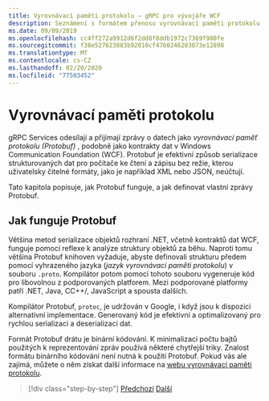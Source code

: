 ```yaml
---
title: Vyrovnávací paměti protokolu – gRPC pro vývojáře WCF
description: Seznámení s formátem přenosu vyrovnávací paměti protokolu používaného pro gRPC sítě.
ms.date: 09/09/2019
ms.openlocfilehash: cc4ff272a9912d6f2dd8f8ddb1972c7369f980fe
ms.sourcegitcommit: f38e527623883b92010cf4760246203073e12898
ms.translationtype: MT
ms.contentlocale: cs-CZ
ms.lasthandoff: 02/20/2020
ms.locfileid: "77503452"
---
```

# <a name="protocol-buffers"></a>Vyrovnávací paměti protokolu

gRPC Services odesílají a přijímají zprávy o datech jako *vyrovnávací paměť protokolu (Protobuf)* , podobně jako kontrakty dat v Windows Communication Foundation (WCF). Protobuf je efektivní způsob serializace strukturovaných dat pro počítače ke čtení a zápisu bez režie, kterou uživatelsky čitelné formáty, jako je například XML nebo JSON, neúčtují.

Tato kapitola popisuje, jak Protobuf funguje, a jak definovat vlastní zprávy Protobuf.

## <a name="how-protobuf-works"></a>Jak funguje Protobuf

Většina metod serializace objektů rozhraní .NET, včetně kontraktů dat WCF, funguje pomocí reflexe k analýze struktury objektů za běhu. Naproti tomu většina Protobuf knihoven vyžaduje, abyste definovali strukturu předem pomocí vyhrazeného jazyka (*jazyk vyrovnávací paměti protokolu*) v souboru `.proto`. Kompilátor potom pomocí tohoto souboru vygeneruje kód pro libovolnou z podporovaných platforem. Mezi podporované platformy patří .NET, Java, CC++/, JavaScript a spousta dalších. 

Kompilátor Protobuf, `protoc`, je udržován v Google, i když jsou k dispozici alternativní implementace. Generovaný kód je efektivní a optimalizovaný pro rychlou serializaci a deserializaci dat.

Formát Protobuf drátu je binární kódování. K minimalizaci počtu bajtů použitých k reprezentování zpráv používá některé chytřejší triky. Znalost formátu binárního kódování není nutná k použití Protobuf. Pokud vás ale zajímá, můžete o něm získat další informace na [webu vyrovnávací paměti protokolu](https://developers.google.com/protocol-buffers/docs/encoding).

>[!div class="step-by-step"]
>[Předchozí](why-grpc.md)
>[Další](protobuf-messages.md)
